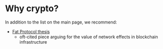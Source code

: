 Why crypto?
============

In addition to the list on the main page, we recommend:

* [Fat Protocol thesis](https://www.usv.com/writing/2016/08/fat-protocols/)
  * oft-cited piece arguing for the value of network effects in blockchain infrastructure